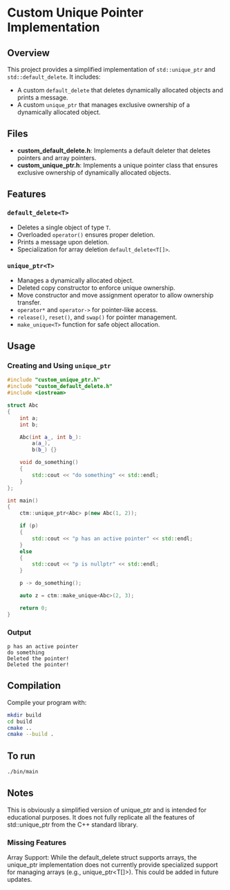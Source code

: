 # Custom Unique Pointer Implementation

## Overview
This project provides a simplified implementation of `std::unique_ptr` and `std::default_delete`. It includes:
- A custom `default_delete` that deletes dynamically allocated objects and prints a message.
- A custom `unique_ptr` that manages exclusive ownership of a dynamically allocated object.

## Files
- **custom_default_delete.h**: Implements a default deleter that deletes pointers and array pointers.
- **custom_unique_ptr.h**: Implements a unique pointer class that ensures exclusive ownership of dynamically allocated objects.

## Features
### `default_delete<T>`
- Deletes a single object of type `T`.
- Overloaded `operator()` ensures proper deletion.
- Prints a message upon deletion.
- Specialization for array deletion `default_delete<T[]>`.

### `unique_ptr<T>`
- Manages a dynamically allocated object.
- Deleted copy constructor to enforce unique ownership.
- Move constructor and move assignment operator to allow ownership transfer.
- `operator*` and `operator->` for pointer-like access.
- `release()`, `reset()`, and `swap()` for pointer management.
- `make_unique<T>` function for safe object allocation.

## Usage
### Creating and Using `unique_ptr`
```cpp
#include "custom_unique_ptr.h"
#include "custom_default_delete.h"
#include <iostream>

struct Abc
{
    int a;
    int b;

    Abc(int a_, int b_):
        a(a_),
        b(b_) {}

    void do_something()
    {
        std::cout << "do something" << std::endl;
    }
};

int main()
{
    ctm::unique_ptr<Abc> p(new Abc(1, 2));

    if (p)
    {
        std::cout << "p has an active pointer" << std::endl;
    }
    else
    {
        std::cout << "p is nullptr" << std::endl;
    }

    p -> do_something();

    auto z = ctm::make_unique<Abc>(2, 3);

    return 0;
}
```
### Output
```
p has an active pointer
do something
Deleted the pointer!
Deleted the pointer!
```

## Compilation
Compile your program with:
```sh
mkdir build
cd build
cmake ..
cmake --build .
```

## To run
```sh
./bin/main
```

## Notes
This is obviously a simplified version of unique_ptr and is intended for educational purposes. It does not fully replicate all the features of std::unique_ptr from the C++ standard library.

### Missing Features
Array Support: While the default_delete struct supports arrays, the unique_ptr implementation does not currently provide specialized support for managing arrays (e.g., unique_ptr<T[]>). This could be added in future updates.
